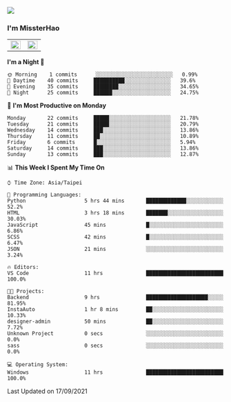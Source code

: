![](https://komarev.com/ghpvc/?username=MissterHao&color=ff69b4)

### I'm MissterHao


<!-- Readme stats -->
<!-- https://github.com/anuraghazra/github-readme-stats -->
<table>
<tr>
    <td valign="top" width="50%">
    <img src="https://github-readme-stats.vercel.app/api?username=MissterHao&hide_border=true&show_icons=true&locale=en" align="left" style="width: 100%" />
    </td>
    <td valign="top" width="50%">
    <img src="https://github-readme-stats.vercel.app/api/top-langs?username=MissterHao&hide_border=true&show_icons=true&locale=en&layout=compact" align="left" style="width: 100%" />
    </td>
</tr>
</table>  


<!--START_SECTION:waka-->
**I'm a Night 🦉** 

```text
🌞 Morning    1 commits      ░░░░░░░░░░░░░░░░░░░░░░░░░   0.99% 
🌆 Daytime    40 commits     ██████████░░░░░░░░░░░░░░░   39.6% 
🌃 Evening    35 commits     ████████░░░░░░░░░░░░░░░░░   34.65% 
🌙 Night      25 commits     ██████░░░░░░░░░░░░░░░░░░░   24.75%

```
📅 **I'm Most Productive on Monday** 

```text
Monday       22 commits     █████░░░░░░░░░░░░░░░░░░░░   21.78% 
Tuesday      21 commits     █████░░░░░░░░░░░░░░░░░░░░   20.79% 
Wednesday    14 commits     ███░░░░░░░░░░░░░░░░░░░░░░   13.86% 
Thursday     11 commits     ██░░░░░░░░░░░░░░░░░░░░░░░   10.89% 
Friday       6 commits      █░░░░░░░░░░░░░░░░░░░░░░░░   5.94% 
Saturday     14 commits     ███░░░░░░░░░░░░░░░░░░░░░░   13.86% 
Sunday       13 commits     ███░░░░░░░░░░░░░░░░░░░░░░   12.87%

```


📊 **This Week I Spent My Time On** 

```text
⌚︎ Time Zone: Asia/Taipei

💬 Programming Languages: 
Python                   5 hrs 44 mins       █████████████░░░░░░░░░░░░   52.2% 
HTML                     3 hrs 18 mins       ███████░░░░░░░░░░░░░░░░░░   30.03% 
JavaScript               45 mins             █░░░░░░░░░░░░░░░░░░░░░░░░   6.86% 
SCSS                     42 mins             █░░░░░░░░░░░░░░░░░░░░░░░░   6.47% 
JSON                     21 mins             ░░░░░░░░░░░░░░░░░░░░░░░░░   3.24%

🔥 Editors: 
VS Code                  11 hrs              █████████████████████████   100.0%

🐱‍💻 Projects: 
Backend                  9 hrs               ████████████████████░░░░░   81.95% 
InstaAuto                1 hr 8 mins         ██░░░░░░░░░░░░░░░░░░░░░░░   10.33% 
designer-admin           50 mins             ██░░░░░░░░░░░░░░░░░░░░░░░   7.72% 
Unknown Project          0 secs              ░░░░░░░░░░░░░░░░░░░░░░░░░   0.0% 
sass                     0 secs              ░░░░░░░░░░░░░░░░░░░░░░░░░   0.0%

💻 Operating System: 
Windows                  11 hrs              █████████████████████████   100.0%

```


 Last Updated on 17/09/2021
<!--END_SECTION:waka-->

<!--
**MissterHao/MissterHao** is a ✨ _special_ ✨ repository because its `README.md` (this file) appears on your GitHub profile.

Here are some ideas to get you started:

- 🔭 I’m currently working on ...
- 🌱 I’m currently learning ...
- 👯 I’m looking to collaborate on ...
- 🤔 I’m looking for help with ...
- 💬 Ask me about ...
- 📫 How to reach me: ...
- 😄 Pronouns: ...
- ⚡ Fun fact: ...
-->
